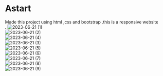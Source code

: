 # Astart
Made this project using html ,css and bootstrap .this is a responsive website .
![2023-06-21 (1)](https://github.com/Sparsh225/Astart/assets/92641998/4da0160a-37c1-44a7-b9ad-0e5b9ddd736a)
<br>
![2023-06-21 (2)](https://github.com/Sparsh225/Astart/assets/92641998/f67f8c5c-e629-4eb9-843e-dc439ddc95a2)<br>
![2023-06-21 (4)](https://github.com/Sparsh225/Astart/assets/92641998/45653547-cf09-40b4-8808-d05ae12e91e8)<br>
![2023-06-21 (3)](https://github.com/Sparsh225/Astart/assets/92641998/5d3391ed-aa41-4c83-9bdc-d3b10f44db57)<br>
![2023-06-21 (5)](https://github.com/Sparsh225/Astart/assets/92641998/88452d87-0c75-4f61-ad0b-a28b35a0f254)<br>
![2023-06-21 (6)](https://github.com/Sparsh225/Astart/assets/92641998/c9d07790-229b-4e56-ac5e-83f5fbec4df4)<br>
![2023-06-21 (7)](https://github.com/Sparsh225/Astart/assets/92641998/126f38a2-f213-41dc-b263-7736180a0cde)<br>
![2023-06-21 (8)](https://github.com/Sparsh225/Astart/assets/92641998/e8977e27-b635-4b92-877a-994072dd387e)<br>
![2023-06-21 (9)](https://github.com/Sparsh225/Astart/assets/92641998/6c1337fa-ed2e-4ead-9b1e-0dcf989887f9)<br>

